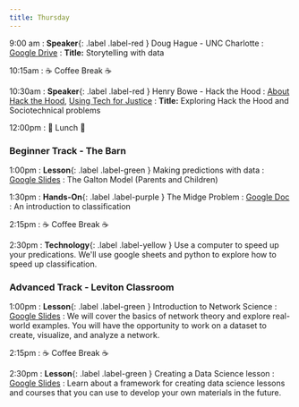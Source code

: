 ```yaml
---
title: Thursday
---
```


9:00 am
: **Speaker**{: .label .label-red } Doug Hague - UNC Charlotte
  : [Google Drive](https://drive.google.com/drive/folders/1ilqG5R9VzzrUgV1mtmYDPoj3gADq9jVE?usp=drive_link)
: **Title:** Storytelling with data

10:15am
: ☕ Coffee Break ☕

10:30am
: **Speaker**{: .label .label-red } Henry Bowe - Hack the Hood
  : [About Hack the Hood](https://docs.google.com/presentation/d/1hWcFI3rlOPvq81mVgy6yjxsnSmalCsfMWGIEH31ek28/edit?usp=sharing), [Using Tech for Justice](https://docs.google.com/presentation/d/1cS2s2tDMcdidQJgmpcZ54nYVEFa6vCUqro597yPCx1A/edit?usp=sharing)
: **Title:** Exploring Hack the Hood and Sociotechnical problems

12:00pm
 : 🥘 Lunch 🥘

### Beginner Track - The Barn
1:00pm 
: **Lesson**{: .label .label-green } Making predictions with data
  : [Google Slides](https://docs.google.com/presentation/d/1E8Pn-sI9J-s8uP0rYwllp4BYhLivPiJCn2O04sfS_Zs/edit?usp=sharing)
  : The Galton Model (Parents and Children)

1:30pm
: **Hands-On**{: .label .label-purple } The Midge Problem
  : [Google Doc](https://docs.google.com/document/d/1amivLW9tjODtyQ2zZ_KEXdJ4rGmXKRnUyxE9JcB6eo8/edit?usp=sharing)
: An introduction to classification

2:15pm
: ☕ Coffee Break ☕

2:30pm
: **Technology**{: .label .label-yellow } Use a computer to speed up your predications. We'll use google sheets and python to explore how to speed up classification.

### Advanced Track - Leviton Classroom
1:00pm 
: **Lesson**{: .label .label-green } Introduction to Network Science
  : [Google Slides](https://docs.google.com/presentation/d/1rDu2rLUjO_dwRNtyRsZxu2dk1K0zntY_FIqTwaFRvfA/edit#slide=id.g2e98385da1d_0_51)
: We will cover the basics of network theory and explore real-world examples. You will have the opportunity to work on a dataset to create, visualize, and analyze a network. 

2:15pm
: ☕ Coffee Break ☕

2:30pm
: **Lesson**{: .label .label-green } Creating a Data Science lesson
  : [Google Slides](#)
: Learn about a framework for creating data science lessons and courses that you can use to develop your own materials in the future.
